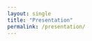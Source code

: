 ```yaml
---
layout: single
title: "Presentation"
permalink: /presentation/
---
```


<div class="reveal">
  <div class="slides">
    <section data-markdown="{{ '/assets/reveal/slides/presentation.md' | relative_url }}" data-separator="^---" data-separator-vertical="^--">
    </section>
  </div>
</div>

<script src="{{ '/assets/reveal/dist/reveal.js' | relative_url }}"></script>
<script src="{{ '/assets/reveal/plugin/markdown/markdown.js' | relative_url }}"></script>
<script>
    Reveal.initialize({
        plugins: [ RevealMarkdown ]
    });
</script>